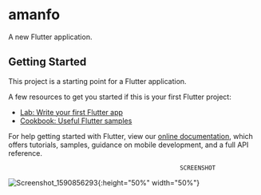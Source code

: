 # amanfo

A new Flutter application.

## Getting Started

This project is a starting point for a Flutter application.

A few resources to get you started if this is your first Flutter project:

- [Lab: Write your first Flutter app](https://flutter.dev/docs/get-started/codelab)
- [Cookbook: Useful Flutter samples](https://flutter.dev/docs/cookbook)

For help getting started with Flutter, view our
[online documentation](https://flutter.dev/docs), which offers tutorials,
samples, guidance on mobile development, and a full API reference.

                                                    SCREENSHOT
![Screenshot_1590856293](https://user-images.githubusercontent.com/67824486/91398359-d99ad300-e833-11ea-8748-e60fc61fdcf7.png){:height="50%" width="50%"}
